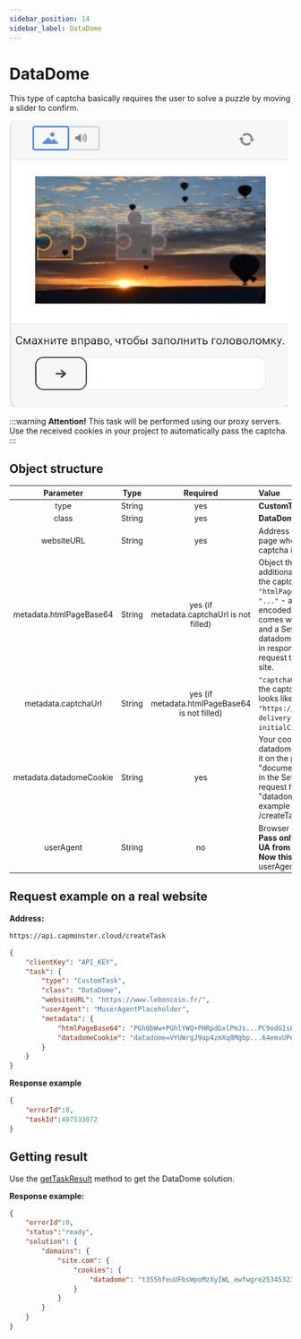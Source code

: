 ```yaml
---
sidebar_position: 14
sidebar_label: DataDome
---
```


# DataDome

This type of captcha basically requires the user to solve a puzzle by moving a slider to confirm. 

![](datadome.png)

:::warning **Attention!**
This task will be performed using our proxy servers. Use the received cookies in your project to automatically pass the captcha.
:::

## **Object structure**

|**Parameter**|**Type**|**Required**|**Value**|
| :-: | :-: | :-: | :- | 
|type|String|yes|**CustomTask**|
|class|String|yes|**DataDome**|
|websiteURL|String|yes|Address of the main page where the captcha is solved.|
|metadata.htmlPageBase64|String|yes (if metadata.captchaUrl is not filled)|Object that contains additional data about the captcha: `"htmlPageBase64": "..."` - a base64 encoded html page that comes with a 403 code and a Set-Cookie: datadome="..." header in response to a get request to the target site.|
|metadata.captchaUrl|String|yes (if metadata.htmlPageBase64 is not filled)|`"captchaUrl"` - link to the captcha. Usually it looks like this: `"https://geo.captcha-delivery.com/captcha/?initialCid=..."`.|
|metadata.datadomeCookie|String|yes|Your cookies from datadome. You can get it on the page using "document.cookie" or in the Set-Cookie request header: "datadome=..." (see example request /createTask)|
|userAgent|String|no|Browser User-Agent.<br /> **Pass only the actual UA from Windows OS. Now this is**: userAgentPlaceholder|

## **Request example on a real website**

**Address:** 
```http
https://api.capmonster.cloud/createTask
```

```json
{
    "clientKey": "API_KEY",
    "task": {
        "type": "CustomTask",
        "class": "DataDome",
        "websiteURL": "https://www.leboncoin.fr/",
        "userAgent": "MuserAgentPlaceholder",
        "metadata": {
            "htmlPageBase64": "PGh0bWw+PGhlYWQ+PHRpdGxlPmJs...PC9odG1sPg==",
            "datadomeCookie": "datadome=VYUWrgJ9ap4zmXq8Mgbp...64emvUPeON45z"
        }
    }
}
```

**Response example**

```json
{
    "errorId":0,
    "taskId":407533072
}
```

## **Getting result**
Use the [getTaskResult](../api/methods/get-task-result.md) method to get the DataDome solution.

**Response example:**

```json
{
    "errorId":0,
    "status":"ready",
    "solution": {
        "domains": {
            "site.com": {
                "cookies": {
                    "datadome": "t355hfeuUFbsWpoMzXyIWL_ewfwgre25345323rwgregeFEkG5iju9esKVfWMzuLAjcfCIJUIHU7332At1l~HY78g782hidwfeO4K2ZP_CFHYUFEgygfiYGfGYEUfgyefWrXG6_3sy; Max-Age=31536000; Domain=.site.com; Path=/; Secure; SameSite=Lax"
                }
            }
        }
    }
}
```
